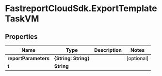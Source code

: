 # FastreportCloudSdk.ExportTemplateTaskVM

## Properties

Name | Type | Description | Notes
------------ | ------------- | ------------- | -------------
**reportParameters** | **{String: String}** |  | [optional] 
**t** | **String** |  | 


